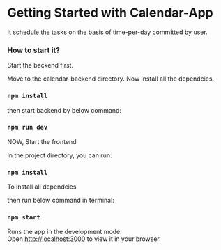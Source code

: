 # Getting Started with Calendar-App

It schedule the tasks on the basis of time-per-day committed by user.

### How to start it?

Start the backend first.

Move to the calendar-backend directory.
Now install all the dependcies.

### `npm install`

then start backend by below command:

### `npm run dev`

NOW, Start the frontend 

In the project directory, you can run:

### `npm install`
To install all dependcies

then run below command in terminal:

### `npm start`

Runs the app in the development mode.\
Open [http://localhost:3000](http://localhost:3000) to view it in your browser.

